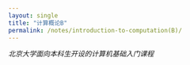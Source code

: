 ```yaml
---
layout: single
title: "计算概论B"
permalink: /notes/introduction-to-computation(B)/
---
```


*北京大学面向本科生开设的计算机基础入门课程*

